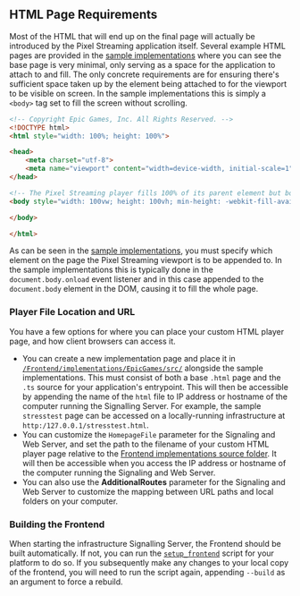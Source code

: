 ## HTML Page Requirements

Most of the HTML that will end up on the final page will actually be introduced by the Pixel Streaming application itself. Several example HTML pages are provided in the [sample implementations](/Frontend/implementations/EpicGames/src) where you can see the base page is very minimal, only serving as a space for the application to attach to and fill. The only concrete requirements are for ensuring there's sufficient space taken up by the element being attached to for the viewport to be visible on screen. In the sample implementations this is simply a `<body>` tag set to fill the screen without scrolling.

```html
<!-- Copyright Epic Games, Inc. All Rights Reserved. -->
<!DOCTYPE html>
<html style="width: 100%; height: 100%">

<head>
	<meta charset="utf-8">
	<meta name="viewport" content="width=device-width, initial-scale=1">
</head>

<!-- The Pixel Streaming player fills 100% of its parent element but body has a 0px height unless filled with content. As such, we explicitly force the body to be 100% of the viewport height -->
<body style="width: 100vw; height: 100vh; min-height: -webkit-fill-available; font-family: 'Montserrat'; margin: 0px">

</body>

</html>
```

As can be seen in the [sample implementations](/Frontend/implementations/EpicGames/src/player.ts), you must specify which element on the page the Pixel Streaming viewport is to be appended to. In the sample implementations this is typically done in the `document.body.onload` event listener and in this case appended to the `document.body` element in the DOM, causing it to fill the whole page.

[//]: # (This has yet to be done)
### Player File Location and URL

You have a few options for where you can place your custom HTML player page, and how client browsers can access it.

*	You can create a new implementation page and place it in [`/Frontend/implementations/EpicGames/src/`](/Frontend/implementations/EpicGames/src) alongside the sample implementations. This must consist of both a base `.html` page and the `.ts` source for your application's entrypoint. This will then be accessible by appending the name of the `html` file to IP address or hostname of the computer running the Signalling Server.
	For example, the sample `stresstest` page can be accessed on a locally-running infrastructure at `http:/127.0.0.1/stresstest.html`.
*   You can customize the `HomepageFile` parameter for the Signaling and Web Server, and set the path to the filename of your custom HTML player page relative to the [Frontend implementations source folder](/Frontend/implementations/src). It will then be accessible when you access the IP address or hostname of the computer running the Signaling and Web Server.
*   You can also use the **AdditionalRoutes** parameter for the Signaling and Web Server to customize the mapping between URL paths and local folders on your computer.

### Building the Frontend
When starting the infrastructure Signalling Server, the Frontend should be built automatically. If not, you can run the [`setup_frontend`](/SignallingWebServer/platform_scripts/) script for your platform to do so. If you subsequently make any changes to your local copy of the frontend, you will need to run the script again, appending `--build` as an argument to force a rebuild.

